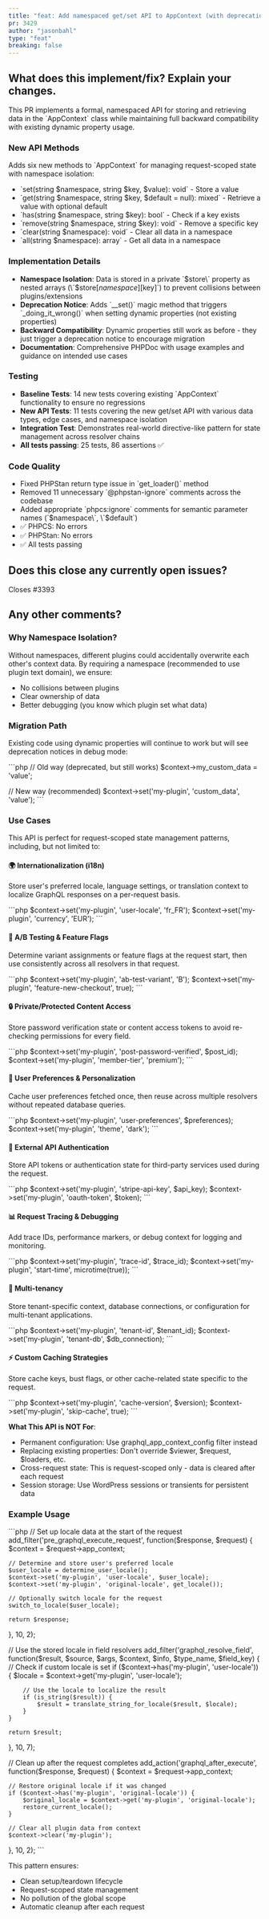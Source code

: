 ```yaml
---
title: "feat: Add namespaced get/set API to AppContext (with deprecation for dynamic properties)"
pr: 3429
author: "jasonbahl"
type: "feat"
breaking: false
---
```


## What does this implement/fix? Explain your changes.

This PR implements a formal, namespaced API for storing and retrieving data in the \`AppContext\` class while maintaining full backward compatibility with existing dynamic property usage.

### New API Methods

Adds six new methods to \`AppContext\` for managing request-scoped state with namespace isolation:

- \`set(string $namespace, string $key, $value): void\` - Store a value
- \`get(string $namespace, string $key, $default = null): mixed\` - Retrieve a value with optional default
- \`has(string $namespace, string $key): bool\` - Check if a key exists
- \`remove(string $namespace, string $key): void\` - Remove a specific key
- \`clear(string $namespace): void\` - Clear all data in a namespace
- \`all(string $namespace): array\` - Get all data in a namespace

### Implementation Details

- **Namespace Isolation**: Data is stored in a private \`$store\` property as nested arrays (\`$store[$namespace][$key]\`) to prevent collisions between plugins/extensions
- **Deprecation Notice**: Adds \`__set()\` magic method that triggers \`_doing_it_wrong()\` when setting dynamic properties (not existing properties)
- **Backward Compatibility**: Dynamic properties still work as before - they just trigger a deprecation notice to encourage migration
- **Documentation**: Comprehensive PHPDoc with usage examples and guidance on intended use cases

### Testing

- **Baseline Tests**: 14 new tests covering existing \`AppContext\` functionality to ensure no regressions
- **New API Tests**: 11 tests covering the new get/set API with various data types, edge cases, and namespace isolation
- **Integration Test**: Demonstrates real-world directive-like pattern for state management across resolver chains
- **All tests passing**: 25 tests, 86 assertions ✅

### Code Quality

- Fixed PHPStan return type issue in \`get_loader()\` method
- Removed 11 unnecessary \`@phpstan-ignore\` comments across the codebase
- Added appropriate \`phpcs:ignore\` comments for semantic parameter names (\`$namespace\`, \`$default\`)
- ✅ PHPCS: No errors
- ✅ PHPStan: No errors
- ✅ All tests passing

## Does this close any currently open issues?

Closes #3393

## Any other comments?

### Why Namespace Isolation?

Without namespaces, different plugins could accidentally overwrite each other's context data. By requiring a namespace (recommended to use plugin text domain), we ensure:
- No collisions between plugins
- Clear ownership of data
- Better debugging (you know which plugin set what data)

### Migration Path

Existing code using dynamic properties will continue to work but will see deprecation notices in debug mode:

\`\`\`php
// Old way (deprecated, but still works)
$context->my_custom_data = 'value';

// New way (recommended)
$context->set('my-plugin', 'custom_data', 'value');
\`\`\`

### Use Cases

This API is perfect for request-scoped state management patterns, including, but not limited to:

#### **🌍 Internationalization (i18n)**
Store user's preferred locale, language settings, or translation context to localize GraphQL responses on a per-request basis.

\`\`\`php
$context->set('my-plugin', 'user-locale', 'fr_FR');
$context->set('my-plugin', 'currency', 'EUR');
\`\`\`

#### **🧪 A/B Testing & Feature Flags**
Determine variant assignments or feature flags at the request start, then use consistently across all resolvers in that request.

\`\`\`php
$context->set('my-plugin', 'ab-test-variant', 'B');
$context->set('my-plugin', 'feature-new-checkout', true);
\`\`\`

#### **🔒 Private/Protected Content Access**
Store password verification state or content access tokens to avoid re-checking permissions for every field.

\`\`\`php
$context->set('my-plugin', 'post-password-verified', $post_id);
$context->set('my-plugin', 'member-tier', 'premium');
\`\`\`

#### **👤 User Preferences & Personalization**
Cache user preferences fetched once, then reuse across multiple resolvers without repeated database queries.

\`\`\`php
$context->set('my-plugin', 'user-preferences', $preferences);
$context->set('my-plugin', 'theme', 'dark');
\`\`\`

#### **🔐 External API Authentication**
Store API tokens or authentication state for third-party services used during the request.

\`\`\`php
$context->set('my-plugin', 'stripe-api-key', $api_key);
$context->set('my-plugin', 'oauth-token', $token);
\`\`\`

#### **📊 Request Tracing & Debugging**
Add trace IDs, performance markers, or debug context for logging and monitoring.

\`\`\`php
$context->set('my-plugin', 'trace-id', $trace_id);
$context->set('my-plugin', 'start-time', microtime(true));
\`\`\`

#### **🏢 Multi-tenancy**
Store tenant-specific context, database connections, or configuration for multi-tenant applications.

\`\`\`php
$context->set('my-plugin', 'tenant-id', $tenant_id);
$context->set('my-plugin', 'tenant-db', $db_connection);
\`\`\`

#### **⚡ Custom Caching Strategies**
Store cache keys, bust flags, or other cache-related state specific to the request.

\`\`\`php
$context->set('my-plugin', 'cache-version', $version);
$context->set('my-plugin', 'skip-cache', true);
\`\`\`

**What This API is NOT For**:
- Permanent configuration: Use graphql_app_context_config filter instead
- Replacing existing properties: Don't override $viewer, $request, $loaders, etc.
- Cross-request state: This is request-scoped only - data is cleared after each request
- Session storage: Use WordPress sessions or transients for persistent data

### Example Usage

\`\`\`php
// Set up locale data at the start of the request
add_filter('pre_graphql_execute_request', function($response, $request) {
    $context = $request->app_context;
    
    // Determine and store user's preferred locale
    $user_locale = determine_user_locale();
    $context->set('my-plugin', 'user-locale', $user_locale);
    $context->set('my-plugin', 'original-locale', get_locale());
    
    // Optionally switch locale for the request
    switch_to_locale($user_locale);
    
    return $response;
}, 10, 2);

// Use the stored locale in field resolvers
add_filter('graphql_resolve_field', function($result, $source, $args, $context, $info, $type_name, $field_key) {
    // Check if custom locale is set
    if ($context->has('my-plugin', 'user-locale')) {
        $locale = $context->get('my-plugin', 'user-locale');
        
        // Use the locale to localize the result
        if (is_string($result)) {
            $result = translate_string_for_locale($result, $locale);
        }
    }
    
    return $result;
}, 10, 7);

// Clean up after the request completes
add_action('graphql_after_execute', function($response, $request) {
    $context = $request->app_context;
    
    // Restore original locale if it was changed
    if ($context->has('my-plugin', 'original-locale')) {
        $original_locale = $context->get('my-plugin', 'original-locale');
        restore_current_locale();
    }
    
    // Clear all plugin data from context
    $context->clear('my-plugin');
}, 10, 2);
\`\`\`

This pattern ensures:
- Clean setup/teardown lifecycle
- Request-scoped state management
- No pollution of the global scope
- Automatic cleanup after each request
